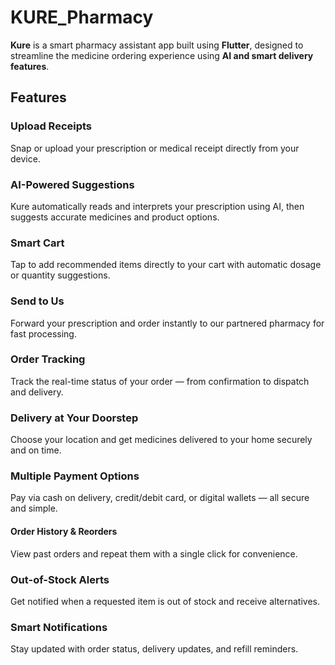 # KURE_Pharmacy
**Kure** is a smart pharmacy assistant app built using **Flutter**, designed to streamline the medicine ordering experience using **AI and smart delivery features**.

## Features

###  Upload Receipts
Snap or upload your prescription or medical receipt directly from your device.

###  AI-Powered Suggestions
Kure automatically reads and interprets your prescription using AI, then suggests accurate medicines and product options.

###  Smart Cart
Tap to add recommended items directly to your cart with automatic dosage or quantity suggestions.

###  Send to Us
Forward your prescription and order instantly to our partnered pharmacy for fast processing.

###  Order Tracking
Track the real-time status of your order — from confirmation to dispatch and delivery.

###  Delivery at Your Doorstep
Choose your location and get medicines delivered to your home securely and on time.

###  Multiple Payment Options
Pay via cash on delivery, credit/debit card, or digital wallets — all secure and simple.

#### Order History & Reorders
View past orders and repeat them with a single click for convenience.

### Out-of-Stock Alerts
Get notified when a requested item is out of stock and receive alternatives.

###  Smart Notifications
Stay updated with order status, delivery updates, and refill reminders.

